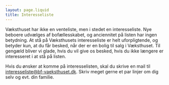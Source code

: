 ```yaml
---
layout: page.liquid
title: Interesseliste
---
```


Væksthuset har ikke en venteliste, men i stedet en interesseliste. Nye beboere
udvælges af bofællesskabet, og anciennitet på listen har ingen betydning. At
stå på Væksthusets interesseliste er helt uforpligtende, og betyder kun, at du
får besked, når der er en bolig til salg i Væksthuset. Til gengæld bliver vi
glade, hvis du vil give os besked, hvis du ikke længere er interesseret i at
stå på listen.

Hvis du ønsker at komme på interesselisten, skal du skrive en mail til
[interesseliste@bf-vaeksthuset.dk](mailto:interesseliste@bf-vaeksthuset.dk).
Skriv meget gerne et par linjer om dig selv og evt. din familie.
